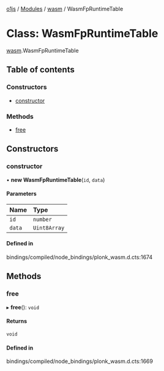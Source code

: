 [o1js](../README.md) / [Modules](../modules.md) / [wasm](../modules/wasm.md) / WasmFpRuntimeTable

# Class: WasmFpRuntimeTable

[wasm](../modules/wasm.md).WasmFpRuntimeTable

## Table of contents

### Constructors

- [constructor](wasm.WasmFpRuntimeTable.md#constructor)

### Methods

- [free](wasm.WasmFpRuntimeTable.md#free)

## Constructors

### constructor

• **new WasmFpRuntimeTable**(`id`, `data`)

#### Parameters

| Name | Type |
| :------ | :------ |
| `id` | `number` |
| `data` | `Uint8Array` |

#### Defined in

bindings/compiled/node_bindings/plonk_wasm.d.cts:1674

## Methods

### free

▸ **free**(): `void`

#### Returns

`void`

#### Defined in

bindings/compiled/node_bindings/plonk_wasm.d.cts:1669

